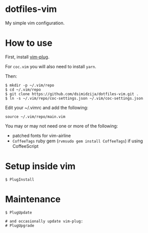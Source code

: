 dotfiles-vim
============

My simple vim configuration.

How to use
==========

First, install [vim-plug][].

For `coc.vim` you will also need to install `yarn`.

Then:

	$ mkdir -p ~/.vim/repo
	$ cd ~/.vim/repo
	$ git clone https://github.com/dsimidzija/dotfiles-vim.git .
	$ ln -s ~/.vim/repo/coc-settings.json ~/.vim/coc-settings.json

Edit your ~/.vimrc and add the following:

	source ~/.vim/repo/main.vim

You may or may not need one or more of the following:

 * patched fonts for vim-airline
 * `CoffeeTags` ruby gem (`rvmsudo gem install CoffeeTags`) if using CoffeeScript

Setup inside vim
================

	$ PlugInstall

Maintenance
===========

	$ PlugUpdate

	# and occasionally update vim-plug:
	# PlugUpgrade

[vim-plug]: https://github.com/junegunn/vim-plug
